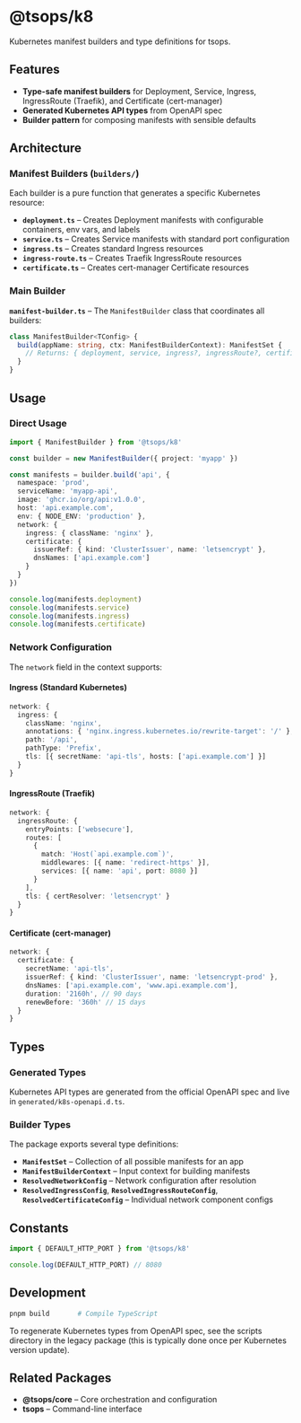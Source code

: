 # @tsops/k8

Kubernetes manifest builders and type definitions for tsops.

## Features

- **Type-safe manifest builders** for Deployment, Service, Ingress, IngressRoute (Traefik), and Certificate (cert-manager)
- **Generated Kubernetes API types** from OpenAPI spec
- **Builder pattern** for composing manifests with sensible defaults

## Architecture

### Manifest Builders (`builders/`)

Each builder is a pure function that generates a specific Kubernetes resource:

- **`deployment.ts`** – Creates Deployment manifests with configurable containers, env vars, and labels
- **`service.ts`** – Creates Service manifests with standard port configuration
- **`ingress.ts`** – Creates standard Ingress resources
- **`ingress-route.ts`** – Creates Traefik IngressRoute resources
- **`certificate.ts`** – Creates cert-manager Certificate resources

### Main Builder

**`manifest-builder.ts`** – The `ManifestBuilder` class that coordinates all builders:

```typescript
class ManifestBuilder<TConfig> {
  build(appName: string, ctx: ManifestBuilderContext): ManifestSet {
    // Returns: { deployment, service, ingress?, ingressRoute?, certificate? }
  }
}
```

## Usage

### Direct Usage

```typescript
import { ManifestBuilder } from '@tsops/k8'

const builder = new ManifestBuilder({ project: 'myapp' })

const manifests = builder.build('api', {
  namespace: 'prod',
  serviceName: 'myapp-api',
  image: 'ghcr.io/org/api:v1.0.0',
  host: 'api.example.com',
  env: { NODE_ENV: 'production' },
  network: {
    ingress: { className: 'nginx' },
    certificate: {
      issuerRef: { kind: 'ClusterIssuer', name: 'letsencrypt' },
      dnsNames: ['api.example.com']
    }
  }
})

console.log(manifests.deployment)
console.log(manifests.service)
console.log(manifests.ingress)
console.log(manifests.certificate)
```

### Network Configuration

The `network` field in the context supports:

#### Ingress (Standard Kubernetes)

```typescript
network: {
  ingress: {
    className: 'nginx',
    annotations: { 'nginx.ingress.kubernetes.io/rewrite-target': '/' },
    path: '/api',
    pathType: 'Prefix',
    tls: [{ secretName: 'api-tls', hosts: ['api.example.com'] }]
  }
}
```

#### IngressRoute (Traefik)

```typescript
network: {
  ingressRoute: {
    entryPoints: ['websecure'],
    routes: [
      {
        match: 'Host(`api.example.com`)',
        middlewares: [{ name: 'redirect-https' }],
        services: [{ name: 'api', port: 8080 }]
      }
    ],
    tls: { certResolver: 'letsencrypt' }
  }
}
```

#### Certificate (cert-manager)

```typescript
network: {
  certificate: {
    secretName: 'api-tls',
    issuerRef: { kind: 'ClusterIssuer', name: 'letsencrypt-prod' },
    dnsNames: ['api.example.com', 'www.api.example.com'],
    duration: '2160h', // 90 days
    renewBefore: '360h' // 15 days
  }
}
```

## Types

### Generated Types

Kubernetes API types are generated from the official OpenAPI spec and live in `generated/k8s-openapi.d.ts`.

### Builder Types

The package exports several type definitions:

- **`ManifestSet`** – Collection of all possible manifests for an app
- **`ManifestBuilderContext`** – Input context for building manifests
- **`ResolvedNetworkConfig`** – Network configuration after resolution
- **`ResolvedIngressConfig`**, **`ResolvedIngressRouteConfig`**, **`ResolvedCertificateConfig`** – Individual network component configs

## Constants

```typescript
import { DEFAULT_HTTP_PORT } from '@tsops/k8'

console.log(DEFAULT_HTTP_PORT) // 8080
```

## Development

```bash
pnpm build       # Compile TypeScript
```

To regenerate Kubernetes types from OpenAPI spec, see the scripts directory in the legacy package (this is typically done once per Kubernetes version update).

## Related Packages

- **@tsops/core** – Core orchestration and configuration
- **tsops** – Command-line interface

